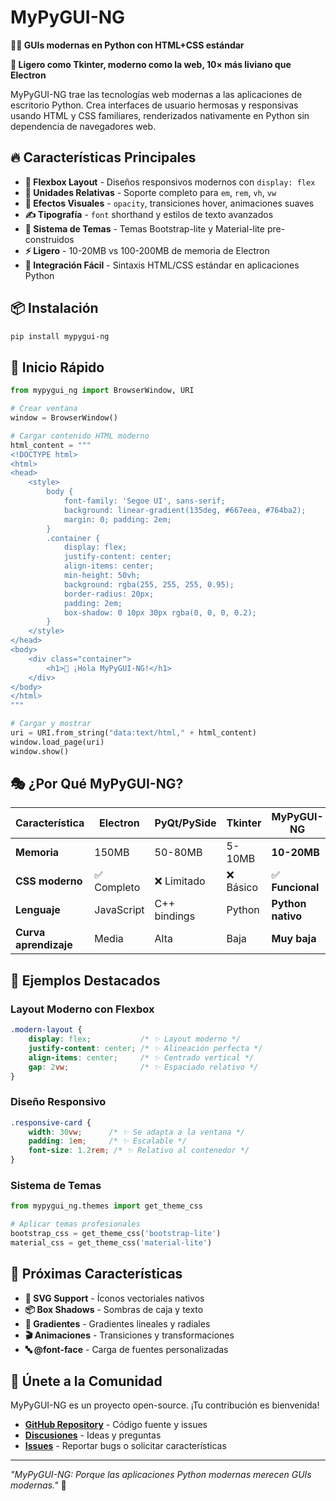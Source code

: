 # MyPyGUI-NG

**🐍✨ GUIs modernas en Python con HTML+CSS estándar**

**🚀 Ligero como Tkinter, moderno como la web, 10× más liviano que Electron**

MyPyGUI-NG trae las tecnologías web modernas a las aplicaciones de escritorio Python. Crea interfaces de usuario hermosas y responsivas usando HTML y CSS familiares, renderizados nativamente en Python sin dependencia de navegadores web.

## 🔥 Características Principales

- **🎯 Flexbox Layout** - Diseños responsivos modernos con `display: flex`
- **📐 Unidades Relativas** - Soporte completo para `em`, `rem`, `vh`, `vw`
- **🎨 Efectos Visuales** - `opacity`, transiciones hover, animaciones suaves
- **✍️ Tipografía** - `font` shorthand y estilos de texto avanzados
- **🎨 Sistema de Temas** - Temas Bootstrap-lite y Material-lite pre-construidos
- **⚡ Ligero** - 10-20MB vs 100-200MB de memoria de Electron
- **🔧 Integración Fácil** - Sintaxis HTML/CSS estándar en aplicaciones Python

## 📦 Instalación

```bash
pip install mypygui-ng
```

## 🚀 Inicio Rápido

```python
from mypygui_ng import BrowserWindow, URI

# Crear ventana
window = BrowserWindow()

# Cargar contenido HTML moderno
html_content = """
<!DOCTYPE html>
<html>
<head>
    <style>
        body {
            font-family: 'Segoe UI', sans-serif;
            background: linear-gradient(135deg, #667eea, #764ba2);
            margin: 0; padding: 2em;
        }
        .container {
            display: flex;
            justify-content: center;
            align-items: center;
            min-height: 50vh;
            background: rgba(255, 255, 255, 0.95);
            border-radius: 20px;
            padding: 2em;
            box-shadow: 0 10px 30px rgba(0, 0, 0, 0.2);
        }
    </style>
</head>
<body>
    <div class="container">
        <h1>🎉 ¡Hola MyPyGUI-NG!</h1>
    </div>
</body>
</html>
"""

# Cargar y mostrar
uri = URI.from_string("data:text/html," + html_content)
window.load_page(uri)
window.show()
```

## 🎭 ¿Por Qué MyPyGUI-NG?

| Característica | Electron | PyQt/PySide | Tkinter | MyPyGUI-NG |
|---|---|---|---|---|
| **Memoria** | 150MB | 50-80MB | 5-10MB | **10-20MB** |
| **CSS moderno** | ✅ Completo | ❌ Limitado | ❌ Básico | ✅ **Funcional** |
| **Lenguaje** | JavaScript | C++ bindings | Python | **Python nativo** |
| **Curva aprendizaje** | Media | Alta | Baja | **Muy baja** |

## 🎨 Ejemplos Destacados

### Layout Moderno con Flexbox
```css
.modern-layout {
    display: flex;           /* ✨ Layout moderno */
    justify-content: center; /* ✨ Alineación perfecta */
    align-items: center;     /* ✨ Centrado vertical */
    gap: 2vw;                /* ✨ Espaciado relativo */
}
```

### Diseño Responsivo
```css
.responsive-card {
    width: 30vw;      /* ✨ Se adapta a la ventana */
    padding: 1em;     /* ✨ Escalable */
    font-size: 1.2rem; /* ✨ Relativo al contenedor */
}
```

### Sistema de Temas
```python
from mypygui_ng.themes import get_theme_css

# Aplicar temas profesionales
bootstrap_css = get_theme_css('bootstrap-lite')
material_css = get_theme_css('material-lite')
```

## 🔮 Próximas Características

- **🎨 SVG Support** - Íconos vectoriales nativos
- **📦 Box Shadows** - Sombras de caja y texto
- **🌈 Gradientes** - Gradientes lineales y radiales
- **🎬 Animaciones** - Transiciones y transformaciones
- **🔤 @font-face** - Carga de fuentes personalizadas

## 🤝 Únete a la Comunidad

MyPyGUI-NG es un proyecto open-source. ¡Tu contribución es bienvenida!

- **[GitHub Repository](https://github.com/Dragon-KK/mypygui)** - Código fuente y issues
- **[Discusiones](https://github.com/Dragon-KK/mypygui/discussions)** - Ideas y preguntas
- **[Issues](https://github.com/Dragon-KK/mypygui/issues)** - Reportar bugs o solicitar características

---

*"MyPyGUI-NG: Porque las aplicaciones Python modernas merecen GUIs modernas."* 🚀
